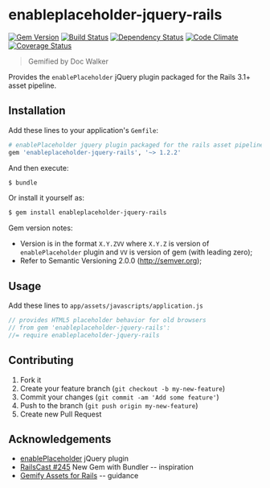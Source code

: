 # enableplaceholder-jquery-rails
[![Gem Version](https://badge.fury.io/rb/enableplaceholder-jquery-rails.png)](http://badge.fury.io/rb/enableplaceholder-jquery-rails)
[![Build Status](https://travis-ci.org/jhx/gem-enableplaceholder-jquery-rails.png?branch=master)](https://travis-ci.org/jhx/gem-enableplaceholder-jquery-rails)
[![Dependency Status](https://gemnasium.com/jhx/gem-enableplaceholder-jquery-rails.png)](https://gemnasium.com/jhx/gem-enableplaceholder-jquery-rails)
[![Code Climate](https://codeclimate.com/github/jhx/gem-enableplaceholder-jquery-rails.png)](https://codeclimate.com/github/jhx/gem-enableplaceholder-jquery-rails)
[![Coverage Status](https://coveralls.io/repos/jhx/gem-enableplaceholder-jquery-rails/badge.png)](https://coveralls.io/r/jhx/gem-enableplaceholder-jquery-rails)

> Gemified by Doc Walker

Provides the `enablePlaceholder` jQuery plugin packaged for the Rails 3.1+ asset pipeline.

## Installation

Add these lines to your application's `Gemfile`:

```rb
# enablePlaceholder jquery plugin packaged for the rails asset pipeline
gem 'enableplaceholder-jquery-rails', '~> 1.2.2'
```

And then execute:

```sh
$ bundle
```

Or install it yourself as:

```sh
$ gem install enableplaceholder-jquery-rails
```

Gem version notes:

  - Version is in the format `X.Y.ZVV` where `X.Y.Z` is version of `enablePlaceholder` plugin and `VV` is version of gem (with leading zero);
  - Refer to Semantic Versioning 2.0.0 (http://semver.org);

## Usage

Add these lines to `app/assets/javascripts/application.js`

```js
// provides HTML5 placeholder behavior for old browsers
// from gem 'enableplaceholder-jquery-rails':
//= require enableplaceholder-jquery-rails
```

## Contributing

1. Fork it
2. Create your feature branch (`git checkout -b my-new-feature`)
3. Commit your changes (`git commit -am 'Add some feature'`)
4. Push to the branch (`git push origin my-new-feature`)
5. Create new Pull Request

## Acknowledgements

- [enablePlaceholder](https://github.com/marioizquierdo/enablePlaceholder) jQuery plugin
- [RailsCast #245](http://railscasts.com/episodes/245-new-gem-with-bundler) New Gem with Bundler -- inspiration
- [Gemify Assets for Rails](http://prioritized.net/blog/gemify-assets-for-rails/) -- guidance
